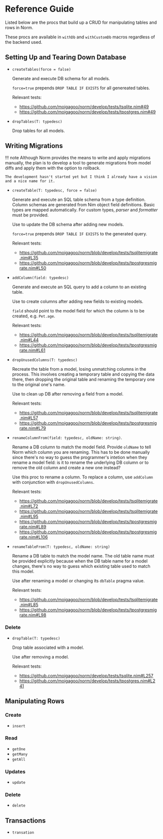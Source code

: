 #   Reference Guide

Listed below are the procs that build up a CRUD for manipulating tables and rows in Norm.

These procs are available in `withDb` and `withCustomDb` macros regardless of the backend used.


##  Setting Up and Tearing Down Database

-   `createTables(force = false)`

    Generate and execute DB schema for all models.

    `force=true` prepends `DROP TABLE IF EXISTS` for all genereated tables.

    Relevant tests:

    -   https://github.com/moigagoo/norm/develop/tests/tsqlite.nim#49
    -   https://github.com/moigagoo/norm/develop/tests/tpostgres.nim#49

-   `dropTables(T: typedesc)`

    Drop tables for all models.


##  Writing Migrations

!!! note
    Although Norm provides the means to write and apply migrations manually, the plan is to develop a tool to generate migrations from model diffs and apply them with the option to rollback.

    The development hasn't started yet but I think I already have a vision and a nice name for it.

-   `createTable(T: typedesc, force = false)`

    Generate and execute an SQL table schema from a type definition. Column schemas are generated from Nim object field definitions. Basic types are mapped automatically. For custom types, _parser_ and _formatter_ must be provided.

    Use to update the DB schema after adding new models.

    `force=true` prepends `DROP TABLE IF EXISTS` to the generated query.

    Relevant tests:

    -   https://github.com/moigagoo/norm/blob/develop/tests/tsqlitemigrate.nim#L35
    -   https://github.com/moigagoo/norm/blob/develop/tests/tpostgresmigrate.nim#L50

-   `addColumn(field: typedesc)`

    Generate and execute an SQL query to add a column to an existing table.

    Use to create columns after adding new fields to existing models.

    `field` should point to the model field for which the column is to be created, e.g. `Pet.age`.

    Relevant tests:

    -   https://github.com/moigagoo/norm/blob/develop/tests/tsqlitemigrate.nim#L44
    -   https://github.com/moigagoo/norm/blob/develop/tests/tpostgresmigrate.nim#L61

-   `dropUnusedColumns(T: typedesc)`

    Recreate the table from a model, losing unmatching columns in the process. This involves creating a temporary table and copying the data there, then dropping the original table and renaming the temporary one to the original one's name.

    Use to clean up DB after removing a field from a model.

    Relevant tests:

    -   https://github.com/moigagoo/norm/blob/develop/tests/tsqlitemigrate.nim#L57
    -   https://github.com/moigagoo/norm/blob/develop/tests/tpostgresmigrate.nim#L79

-   `renameColumnFrom(field: typedesc, oldName: string)`.

    Rename a DB column to match the model field. Provide `oldName` to tell Norm which column you are renaming. This has to be done manually since there's no way to guess the programmer's intetion when they rename a model field: is it to rename the underlying DB column or to remove the old column and create a new one instead?

    Use this proc to rename a column. To replace a column, use `addColumn` with conjunction with `dropUnusedColumns`.

    Relevant tests:

    -   https://github.com/moigagoo/norm/blob/develop/tests/tsqlitemigrate.nim#L72
    -   https://github.com/moigagoo/norm/blob/develop/tests/tsqlitemigrate.nim#L95
    -   https://github.com/moigagoo/norm/blob/develop/tests/tpostgresmigrate.nim#L89
    -   https://github.com/moigagoo/norm/blob/develop/tests/tpostgresmigrate.nim#L106

-   `renameTableFrom(T: typedesc, oldName: string)`

    Rename a DB table to match the model name. The old table name must be provided explicitly because when the DB table name for a model changes, there's no way to guess which existing table used to match this model.

    Use after renaming a model or changing its `dbTable` pragma value.

    Relevant tests:

    -   https://github.com/moigagoo/norm/blob/develop/tests/tsqlitemigrate.nim#L85
    -   https://github.com/moigagoo/norm/blob/develop/tests/tpostgresmigrate.nim#L98


### Delete

-   `dropTable(T: typedesc)`

    Drop table associated with a model.

    Use after removing a model.

    Relevant tests:

    -   https://github.com/moigagoo/norm/develop/tests/tsqlite.nim#L257
    -   https://github.com/moigagoo/norm/develop/tests/tpostgres.nim#L241


## Manipulating Rows

### Create

- `insert`


### Read

- `getOne`
- `getMany`
- `getAll`


### Updates

-   `update`


### Delete

-   `delete`

## Transactions

-   `transation`
